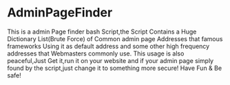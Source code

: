 # AdminPageFinder
This is a admin Page finder bash Script,the Script Contains a Huge Dictionary List(Brute Force) of Common admin page Addresses that famous frameworks Using it as default address and some other high frequency addresses that Webmasters commonly use.
This usage is also peaceful,Just Get it,run it on your website and if your admin page simply found by the script,just change it to something more secure!
Have Fun & Be safe!
